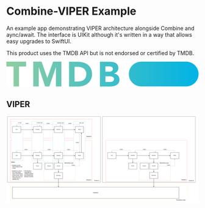 
# Combine-VIPER Example

An example app demonstrating VIPER architecture alongside Combine and aync/await.
The interface is UIKit although it's written in a way that allows easy upgrades to SwiftUI.

This product uses the TMDB API but is not endorsed or certified by TMDB.

![Screenshot](Documentation/ReadMe/TMDBLogo.svg)

## VIPER

![Screenshot](Documentation/VIPER_Diagram.svg)
